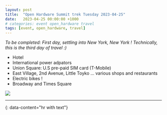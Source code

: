 ```yaml
---
layout: post
title:  "Open Hardware Summit trek Tuesday 2023-04-25"
date:   2023-04-25 00:00:00 +1000
# categories: event open_hardware travel
tags: [event, open_hardware, travel]
---
```


_To be completed: First day, settling into New York, New York !
Technically, this is the third day of travel :)_

- Hotel
- International power adpators
- Union Square: U.S pre-paid SIM card (T-Mobile)
- East Village, 2nd Avenue, Little Toyko ... various shops and restaurants
- Electric bikes !
- Broadway and Times Square

![](/_posts/images/screen_snapshot_2023-06-26_maps_aiko.jpg)

---
{: data-content="hr with text"}
